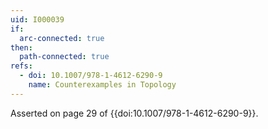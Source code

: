 ```yaml
---
uid: I000039
if:
  arc-connected: true
then:
  path-connected: true
refs:
  - doi: 10.1007/978-1-4612-6290-9
    name: Counterexamples in Topology
---
```

Asserted on page 29 of {{doi:10.1007/978-1-4612-6290-9}}.
